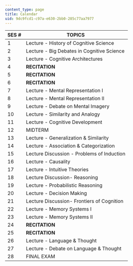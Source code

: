 ```yaml
---
content_type: page
title: Calendar
uid: 9dc9fcd1-c97a-e630-2bb0-285c77aa7977
---
```


| SES # | TOPICS |
| --- | --- |
| 1 | Lecture - History of Cognitive Science |
| 2 | Lecture - Big Debates in Cognitive Science |
| 3 | Lecture - Cognitive Architectures |
| 4 | **RECITATION** |
| 5 | **RECITATION** |
| 6 | **RECITATION** |
| 7 | Lecture - Mental Representation I |
| 8 | Lecture - Mental Representation II |
| 9 | Lecture - Debate on Mental Imagery |
| 10 | Lecture - Similarity and Analogy |
| 11 | Lecture - Cognitive Development |
| 12 | MIDTERM |
| 13 | Lecture - Generalization & Similarity |
| 14 | Lecture - Association & Categorization |
| 15 | Lecture Discussion - Problems of Induction |
| 16 | Lecture - Causality |
| 17 | Lecture - Intuitive Theories |
| 18 | Lecture Discussion- Reasoning |
| 19 | Lecture - Probabilistic Reasoning |
| 20 | Lecture - Decision Making |
| 21 | Lecture Discussion- Frontiers of Cognition |
| 22 | Lecture - Memory Systems I |
| 23 | Lecture - Memory Systems II |
| 24 | **RECITATION** |
| 25 | **RECITATION** |
| 26 | Lecture - Language & Thought |
| 27 | Lecture - Debate on Language & Thought |
| 28 | FINAL EXAM
